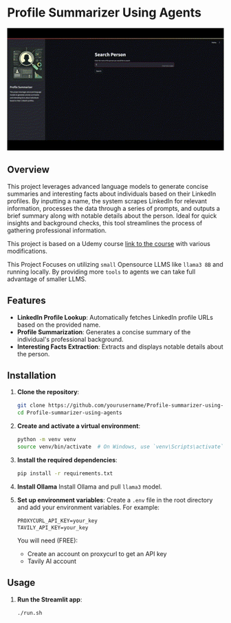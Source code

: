 # Profile Summarizer Using Agents
<div align="center">
  <img src="pics/demo.gif" alt="Demo" width="800"/>
</div>

## Overview

This project leverages advanced language models to generate concise summaries and interesting facts about individuals based on their LinkedIn profiles. By inputting a name, the system scrapes LinkedIn for relevant information, processes the data through a series of prompts, and outputs a brief summary along with notable details about the person. Ideal for quick insights and background checks, this tool streamlines the process of gathering professional information.

This project is based on a Udemy course [link to the course](https://www.udemy.com/course/langchain/?couponCode=MTST7102224B2) with various modifications.

This Project Focuses on utilizing `small` Opensource LLMS like `llama3 8B` and running locally. By providing more `tools` to agents we can take full advantage of smaller LLMS.

## Features

- **LinkedIn Profile Lookup**: Automatically fetches LinkedIn profile URLs based on the provided name.
- **Profile Summarization**: Generates a concise summary of the individual's professional background.
- **Interesting Facts Extraction**: Extracts and displays notable details about the person.

## Installation

1. **Clone the repository**:
    ```sh
    git clone https://github.com/yourusername/Profile-summarizer-using-agents.git
    cd Profile-summarizer-using-agents
    ```

2. **Create and activate a virtual environment**:
    ```sh
    python -m venv venv
    source venv/bin/activate  # On Windows, use `venv\Scripts\activate`
    ```

3. **Install the required dependencies**:
    ```sh
    pip install -r requirements.txt
    ```

4. **Install Ollama**
    Install Ollama and pull `llama3` model.

5. **Set up environment variables**:
    Create a `.env` file in the root directory and add your environment variables. For example:
    ```env
    PROXYCURL_API_KEY=your_key
    TAVILY_API_KEY=your_key
    ```
    You will need (FREE):
    * Create an account on proxycurl to get an API key
    * Tavily AI account
## Usage

1. **Run the Streamlit app**:
    ```sh
    ./run.sh
    ```
